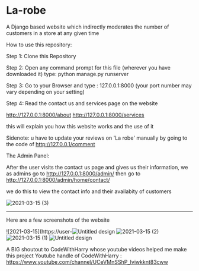 # La-robe
A Django based website which indirectly moderates the number of customers in a store at any given time

How to use this repository:

Step 1:
Clone this Repository

Step 2:
Open any command prompt for this file (wherever you have downloaded it) 
type:
python manage.py runserver

Step 3:
Go to your Browser and type :
127.0.0.1:8000
(your port number may vary depending on your setting)

Step 4:
Read the contact us and services page on the website

http://127.0.0.1:8000/about
http://127.0.0.1:8000/services

this will explain you how this website works and the use of it



Sidenote: u have to update your reviews on 'La robe' manually by going to  the code of
http://127.0.0.1/comment 


 


The Admin Panel:

After the user visits the contact us page and gives us their information, we as admins go to
http://127.0.0.1:8000/admin/
then go to 
http://127.0.0.1:8000/admin/home/contact/

we do this to view the contact info and their availabity of customers

![2021-03-15 (3)](https://user-images.githubusercontent.com/74534547/111173648-d4815380-85cc-11eb-87b3-955979c6ad09.png)

-------------------

Here are a few screenshots of the website

![2021-03-15](https://user-![Untitled design](https://user-images.githubusercontent.com/74534547/122693000-8f1c9400-d255-11eb-99db-03beccb6dd80.png)
![2021-03-15 (2)](https://user-images.githubusercontent.com/74534547/111174381-64bf9880-85cd-11eb-8219-dcef41f51714.png)
![2021-03-15 (1)](https://user-images.githubusercontent.com/74534547/111174394-6721f280-85cd-11eb-916d-bccb76262678.png)
![Untitled design](https://user-images.githubusercontent.com/74534547/122693063-da36a700-d255-11eb-8af5-613176d7fc39.png)




A BIG shoutout to CodeWithHarry whose youtube videos helped me make this project 
Youtube handle of CodeWithHarry : https://www.youtube.com/channel/UCeVMnSShP_Iviwkknt83cww




